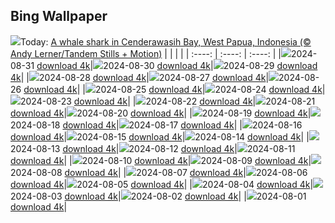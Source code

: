## Bing Wallpaper
![](./wallpaper/2024-08-31.jpg)Today: [A whale shark in Cenderawasih Bay, West Papua, Indonesia (© Andy Lerner/Tandem Stills + Motion)](./wallpaper/2024-08-31.jpg)
|      |      |      |
| :----: | :----: | :----: |
|![](./wallpaper/2024-08-31_sm.jpg)2024-08-31 [download 4k](./wallpaper/2024-08-31.jpg)|![](./wallpaper/2024-08-30_sm.jpg)2024-08-30 [download 4k](./wallpaper/2024-08-30.jpg)|![](./wallpaper/2024-08-29_sm.jpg)2024-08-29 [download 4k](./wallpaper/2024-08-29.jpg)|
|![](./wallpaper/2024-08-28_sm.jpg)2024-08-28 [download 4k](./wallpaper/2024-08-28.jpg)|![](./wallpaper/2024-08-27_sm.jpg)2024-08-27 [download 4k](./wallpaper/2024-08-27.jpg)|![](./wallpaper/2024-08-26_sm.jpg)2024-08-26 [download 4k](./wallpaper/2024-08-26.jpg)|
|![](./wallpaper/2024-08-25_sm.jpg)2024-08-25 [download 4k](./wallpaper/2024-08-25.jpg)|![](./wallpaper/2024-08-24_sm.jpg)2024-08-24 [download 4k](./wallpaper/2024-08-24.jpg)|![](./wallpaper/2024-08-23_sm.jpg)2024-08-23 [download 4k](./wallpaper/2024-08-23.jpg)|
|![](./wallpaper/2024-08-22_sm.jpg)2024-08-22 [download 4k](./wallpaper/2024-08-22.jpg)|![](./wallpaper/2024-08-21_sm.jpg)2024-08-21 [download 4k](./wallpaper/2024-08-21.jpg)|![](./wallpaper/2024-08-20_sm.jpg)2024-08-20 [download 4k](./wallpaper/2024-08-20.jpg)|
|![](./wallpaper/2024-08-19_sm.jpg)2024-08-19 [download 4k](./wallpaper/2024-08-19.jpg)|![](./wallpaper/2024-08-18_sm.jpg)2024-08-18 [download 4k](./wallpaper/2024-08-18.jpg)|![](./wallpaper/2024-08-17_sm.jpg)2024-08-17 [download 4k](./wallpaper/2024-08-17.jpg)|
|![](./wallpaper/2024-08-16_sm.jpg)2024-08-16 [download 4k](./wallpaper/2024-08-16.jpg)|![](./wallpaper/2024-08-15_sm.jpg)2024-08-15 [download 4k](./wallpaper/2024-08-15.jpg)|![](./wallpaper/2024-08-14_sm.jpg)2024-08-14 [download 4k](./wallpaper/2024-08-14.jpg)|
|![](./wallpaper/2024-08-13_sm.jpg)2024-08-13 [download 4k](./wallpaper/2024-08-13.jpg)|![](./wallpaper/2024-08-12_sm.jpg)2024-08-12 [download 4k](./wallpaper/2024-08-12.jpg)|![](./wallpaper/2024-08-11_sm.jpg)2024-08-11 [download 4k](./wallpaper/2024-08-11.jpg)|
|![](./wallpaper/2024-08-10_sm.jpg)2024-08-10 [download 4k](./wallpaper/2024-08-10.jpg)|![](./wallpaper/2024-08-09_sm.jpg)2024-08-09 [download 4k](./wallpaper/2024-08-09.jpg)|![](./wallpaper/2024-08-08_sm.jpg)2024-08-08 [download 4k](./wallpaper/2024-08-08.jpg)|
|![](./wallpaper/2024-08-07_sm.jpg)2024-08-07 [download 4k](./wallpaper/2024-08-07.jpg)|![](./wallpaper/2024-08-06_sm.jpg)2024-08-06 [download 4k](./wallpaper/2024-08-06.jpg)|![](./wallpaper/2024-08-05_sm.jpg)2024-08-05 [download 4k](./wallpaper/2024-08-05.jpg)|
|![](./wallpaper/2024-08-04_sm.jpg)2024-08-04 [download 4k](./wallpaper/2024-08-04.jpg)|![](./wallpaper/2024-08-03_sm.jpg)2024-08-03 [download 4k](./wallpaper/2024-08-03.jpg)|![](./wallpaper/2024-08-02_sm.jpg)2024-08-02 [download 4k](./wallpaper/2024-08-02.jpg)|
|![](./wallpaper/2024-08-01_sm.jpg)2024-08-01 [download 4k](./wallpaper/2024-08-01.jpg)|